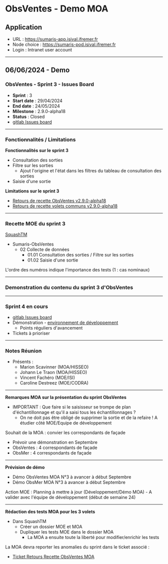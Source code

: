 # ObsVentes - Demo MOA

## Application 

- URL : https://sumaris-app.isival.ifremer.fr
- Node choice : https://sumaris-pod.isival.ifremer.fr
- Login : Intranet user account

---

## 06/06/2024 - Demo 

### ObsVentes - Sprint 3 - Issues Board

- **Sprint** : 3
- **Start date** : 29/04/2024
- **End date** : 24/05/2024
- **Milestone** : 2.9.0-alpha18
- **Status** : Closed
- [gitlab Issues board](https://gitlab.ifremer.fr/sih-public/sumaris/sumaris-app/-/boards/873?label_name[]=OBSVENTES&milestone_title=2.9.3-alpha18)

---

### Fonctionnalités / Limitations

**Fonctionnalités sur le sprint 3**
- Consultation des sorties
- Filtre sur les sorties
  - Ajout l'origine et l'état dans les filtres du tableau de consultation des sorties
- Saisie d'une sortie

**Limitations sur le sprint 3** 
- [Retours de recette ObsVentes v2.9.0-alpha18](https://gitlab.ifremer.fr/sih-public/sumaris/sumaris-app/-/issues/589)
- [Retours de recette volets communs v2.9.0-alpha18](https://gitlab.ifremer.fr/sih-public/sumaris/sumaris-app/-/issues/596)

---

### Recette MOE du sprint 3 

[SquashTM](http://visi-common-squash.ifremer.fr:8080/squash/login)

- Sumaris-ObsVentes
  - 02 Collecte de données
     * 01.01 Consultation des sorties / Filtre sur les sorties
     * 01.02 Saisie d'une sortie

L'ordre des numéros indique l'importance des tests (1 : cas nominaux)

---

### Demonstration du contenu du sprint 3 d'ObsVentes

---

### Sprint 4 en cours

- [gitlab Issues board](https://gitlab.ifremer.fr/sih-public/sumaris/sumaris-app/-/boards/873?label_name[]=OBSVENTES&milestone_title=2.9.19)
- Démonstration - [environnement de développement](https://obsmer.sumaris.net)
  - Points réguliers d'avancement 
- Tickets à prioriser

---

### Notes Réunion

- Présents :
  - Marion Scavinner (MOA/HISSEO)
  - Johann Le Traon (MOA/HISSEO)
  - Vincent Fachéro (MOE/ISI)
  - Caroline Destreez (MOE/CODRA)

---

**Remarques MOA sur la présentation du sprint ObsVentes**
- IMPORTANT : Que faire si le saisisseur se trompe de plan d'échantillonnage et qu'il a saisi tous les échantillonnages ?
  - On ne doit pas être obligé de supprimer la sortie et de la refaire ! A étudier côté MOE/Equipe de développement

Souhait de la MOA : convier les correspondants de façade 
- Prévoir une démonstration en Septembre
- ObsVentes : 4 correspondants de façade
- ObsMer : 4 correspondants de façade

---

**Prévision de démo** 
- Démo ObsVentes MOA N°3 à avancer à début Septembre
- Démo ObsMer MOA N°3 à avancer à début Septembre

Action MOE : Planning à mettre à jour (Développement/Démo MOA) - A valider avec l'équipe de développement (début de semaine 24)

---

**Rédaction des tests MOA pour les 3 volets**
- Dans SquashTM
  - Créer un dossier MOE et MOA
  - Dupliquer les tests MOE dans le dossier MOA
    - La MOA a ensuite toute la liberté pour modifier/enrichir les tests

La MOA devra reporter les anomalies du sprint dans le ticket associé :
- [Ticket Retours Recette ObsVentes MOA](https://gitlab.ifremer.fr/sih-public/sumaris/sumaris-app/-/issues/614)




